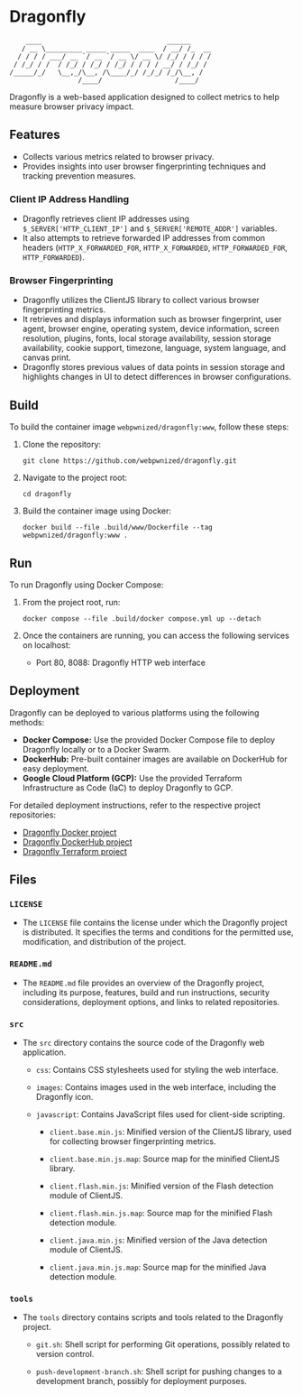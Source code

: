 # Dragonfly

```
    ____                               ______     
   / __ \_________ _____ _____  ____  / __/ /_  __
  / / / / ___/ __ `/ __ `/ __ \/ __ \/ /_/ / / / /
 / /_/ / /  / /_/ / /_/ / /_/ / / / / __/ / /_/ / 
/_____/_/   \__,_/\__, /\____/_/ /_/_/ /_/\__, /  
                 /____/                  /____/
```

Dragonfly is a web-based application designed to collect metrics to help measure browser privacy impact.

## Features

- Collects various metrics related to browser privacy.
- Provides insights into user browser fingerprinting techniques and tracking prevention measures.

### Client IP Address Handling

- Dragonfly retrieves client IP addresses using `$_SERVER['HTTP_CLIENT_IP']` and `$_SERVER['REMOTE_ADDR']` variables.
- It also attempts to retrieve forwarded IP addresses from common headers (`HTTP_X_FORWARDED_FOR`, `HTTP_X_FORWARDED`, `HTTP_FORWARDED_FOR`, `HTTP_FORWARDED`).

### Browser Fingerprinting

- Dragonfly utilizes the ClientJS library to collect various browser fingerprinting metrics.
- It retrieves and displays information such as browser fingerprint, user agent, browser engine, operating system, device information, screen resolution, plugins, fonts, local storage availability, session storage availability, cookie support, timezone, language, system language, and canvas print.
- Dragonfly stores previous values of data points in session storage and highlights changes in UI to detect differences in browser configurations.

## Build

To build the container image `webpwnized/dragonfly:www`, follow these steps:

1. Clone the repository:

   ```
   git clone https://github.com/webpwnized/dragonfly.git
   ```

2. Navigate to the project root:

   ```
   cd dragonfly
   ```

3. Build the container image using Docker:

   ```
   docker build --file .build/www/Dockerfile --tag webpwnized/dragonfly:www .
   ```

## Run

To run Dragonfly using Docker Compose:

1. From the project root, run:

   ```
   docker compose --file .build/docker compose.yml up --detach
   ```

2. Once the containers are running, you can access the following services on localhost:

   - Port 80, 8088: Dragonfly HTTP web interface

## Deployment

Dragonfly can be deployed to various platforms using the following methods:

- **Docker Compose:** Use the provided Docker Compose file to deploy Dragonfly locally or to a Docker Swarm.
- **DockerHub:** Pre-built container images are available on DockerHub for easy deployment.
- **Google Cloud Platform (GCP):** Use the provided Terraform Infrastructure as Code (IaC) to deploy Dragonfly to GCP.

For detailed deployment instructions, refer to the respective project repositories:

- [Dragonfly Docker project](https://github.com/webpwnized/dragonfly-docker)
- [Dragonfly DockerHub project](https://github.com/webpwnized/dragonfly-dockerhub)
- [Dragonfly Terraform project](https://github.com/webpwnized/dragonfly-terraform)

## Files

### `LICENSE`

- The `LICENSE` file contains the license under which the Dragonfly project is distributed. It specifies the terms and conditions for the permitted use, modification, and distribution of the project.

### `README.md`

- The `README.md` file provides an overview of the Dragonfly project, including its purpose, features, build and run instructions, security considerations, deployment options, and links to related repositories.

### `src`

- The `src` directory contains the source code of the Dragonfly web application.

  - `css`: Contains CSS stylesheets used for styling the web interface.
  
  - `images`: Contains images used in the web interface, including the Dragonfly icon.
  
  - `javascript`: Contains JavaScript files used for client-side scripting.
  
    - `client.base.min.js`: Minified version of the ClientJS library, used for collecting browser fingerprinting metrics.
    
    - `client.base.min.js.map`: Source map for the minified ClientJS library.
    
    - `client.flash.min.js`: Minified version of the Flash detection module of ClientJS.
    
    - `client.flash.min.js.map`: Source map for the minified Flash detection module.
    
    - `client.java.min.js`: Minified version of the Java detection module of ClientJS.
    
    - `client.java.min.js.map`: Source map for the minified Java detection module.

### `tools`

- The `tools` directory contains scripts and tools related to the Dragonfly project.

  - `git.sh`: Shell script for performing Git operations, possibly related to version control.
  
  - `push-development-branch.sh`: Shell script for pushing changes to a development branch, possibly for deployment purposes.
